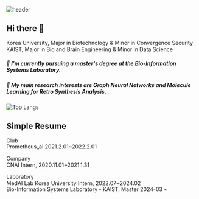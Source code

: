 ![header](https://capsule-render.vercel.app/api?type=wave&color=auto&height=300&section=header&text=Welcome!%20Minsu's%20GitHub&fontSize=50)



## Hi there 👋

<span style="line-height: 1.2;">
Korea University, Major in Biotechnology & Minor in Convergence Security <br>
KAIST, Major in Bio and Brain Engineering & Minor in Data Science
</span>

##### 🌱 I'm currently pursuing a master's degree at the Bio-Information Systems Laboratory. <br>
##### 🌱 My main research interests are Graph Neural Networks and Molecule Learning for Retro Synthesis Analysis.
![Top Langs](https://github-readme-stats.vercel.app/api/top-langs/?username=MS-JUNG&layout=compact&exclude_forks=true&exclude_repo=Deep-Learning-Paper-Review-and-Practice&v=1)



## Simple Resume
<span style="line-height: 1.2;">
Club  <br>
Prometheus_ai  2021.2.01~2022.2.01  <br>

Company   <br>
CNAI Intern, 2020.11.01~2021.1.31  <br>

Laboratory   <br>
MedAI Lab Korea University	Intern, 2022.07~2024.02  <br>
Bio-Information Systems Laboratory - KAIST, Master 2024-03 ~  <br>
</span>

<!--
**MS-JUNG/MS-JUNG** is a ✨ _special_ ✨ repository because its `README.md` (this file) appears on your GitHub profile.

Here are some ideas to get you started:

- 🔭 I’m currently working on ...
- 🌱 I’m currently learning ...
- 👯 I’m looking to collaborate on ...
- 🤔 I’m looking for help with ...
- 💬 Ask me about ...
- 📫 How to reach me: ...
- 😄 Pronouns: ...
- ⚡ Fun fact: ...
-->
